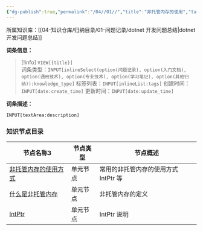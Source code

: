 ```yaml
---
{"dg-publish":true,"permalink":"/04//01//","title":"非托管内存的使用","tags":["csharp","dotnet"]}
---
```



所属知识库：[[04-知识仓库/归纳目录/01-问题记录/dotnet 开发问题总结\|dotnet 开发问题总结]]

**词条信息：**

> [!info] `VIEW[{title}]`  
> 词条类型：`INPUT[inlineSelect(option(问题记录), option(入门文档), option(通用技术), option(专业技术), option(学习笔记), option(其他归纳)):knowledge_type]` 标签列表：`INPUT[inlineList:tags]` 创建时间：`INPUT[date:create_time]` 更新时间：`INPUT[date:update_time]`

**词条描述：**

`INPUT[textArea:description]`

### 知识节点目录

<div><table class="dataview table-view-table"><thead class="table-view-thead"><tr class="table-view-tr-header"><th class="table-view-th"><span data-tag-name="p" class="el-p">节点名称</span><span class="dataview small-text">3</span></th><th class="table-view-th"><span data-tag-name="p" class="el-p">节点类型</span></th><th class="table-view-th"><span data-tag-name="p" class="el-p">节点概述</span></th></tr></thead><tbody class="table-view-tbody"><tr><td><span data-tag-name="p" class="el-p"><a data-tooltip-position="top" aria-label="04-知识仓库/知识单元/01-问题记录/非托管内存的使用/非托管内存的使用方式.md" data-href="04-知识仓库/知识单元/01-问题记录/非托管内存的使用/非托管内存的使用方式.md" href="04-知识仓库/知识单元/01-问题记录/非托管内存的使用/非托管内存的使用方式.md" class="internal-link" target="_blank" rel="noopener nofollow">非托管内存的使用方式</a></span></td><td><span data-tag-name="p" class="el-p">单元节点</span></td><td><span data-tag-name="p" class="el-p">常用的非托管内存的使用方式 IntPtr 等</span></td></tr><tr><td><span data-tag-name="p" class="el-p"><a data-tooltip-position="top" aria-label="04-知识仓库/知识单元/01-问题记录/非托管内存的使用/什么是非托管内存.md" data-href="04-知识仓库/知识单元/01-问题记录/非托管内存的使用/什么是非托管内存.md" href="04-知识仓库/知识单元/01-问题记录/非托管内存的使用/什么是非托管内存.md" class="internal-link" target="_blank" rel="noopener nofollow">什么是非托管内存</a></span></td><td><span data-tag-name="p" class="el-p">单元节点</span></td><td><span data-tag-name="p" class="el-p">非托管内存的定义</span></td></tr><tr><td><span data-tag-name="p" class="el-p"><a data-tooltip-position="top" aria-label="04-知识仓库/知识单元/01-问题记录/非托管内存的使用/IntPtr.md" data-href="04-知识仓库/知识单元/01-问题记录/非托管内存的使用/IntPtr.md" href="04-知识仓库/知识单元/01-问题记录/非托管内存的使用/IntPtr.md" class="internal-link" target="_blank" rel="noopener nofollow">IntPtr</a></span></td><td><span data-tag-name="p" class="el-p">单元节点</span></td><td><span data-tag-name="p" class="el-p">IntPtr 说明</span></td></tr></tbody></table></div>
